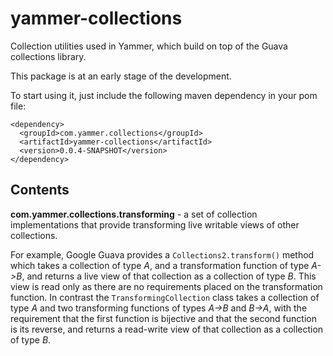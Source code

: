 yammer-collections
==================

Collection utilities used in Yammer, which build on top of the Guava collections library.

This package is at an early stage of the development.

To start using it, just include the following maven dependency in your pom file:

    <dependency>
      <groupId>com.yammer.collections</groupId>
      <artifactId>yammer-collections</artifactId>
      <version>0.0.4-SNAPSHOT</version>
    </dependency>

Contents
--------

**com.yammer.collections.transforming** - a set of collection implementations that provide transforming live writable views of other collections.

For example, Google Guava provides a `Collections2.transform()` method which takes a collection of type *A*, and a transformation function of type *A->B*,
and returns a live view of that collection as a collection of type *B*. This view is read only as there are no requirements placed on the transformation
function. In contrast the `TransformingCollection` class takes a collection of type *A* and two transforming functions of types *A->B* and *B->A*,
with the requirement that the first function is bijective and that the second function is its reverse, and returns a read-write view of that collection as a
collection of type *B*.

